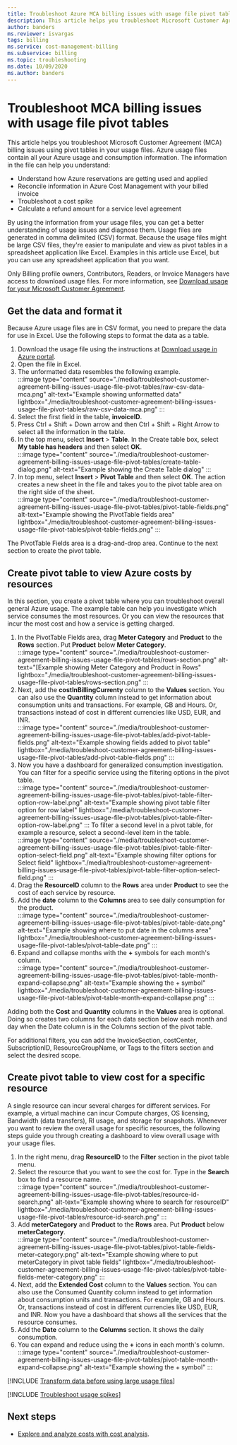 ```yaml
---
title: Troubleshoot Azure MCA billing issues with usage file pivot tables
description: This article helps you troubleshoot Microsoft Customer Agreement (MCA) billing issues using pivot tables created from your CSV usage files.
author: banders
ms.reviewer: isvargas
tags: billing
ms.service: cost-management-billing
ms.subservice: billing
ms.topic: troubleshooting
ms.date: 10/09/2020
ms.author: banders
---
```


# Troubleshoot MCA billing issues with usage file pivot tables

This article helps you troubleshoot Microsoft Customer Agreement (MCA) billing issues using pivot tables in your usage files. Azure usage files contain all your Azure usage and consumption information. The information in the file can help you understand:

- Understand how Azure reservations are getting used and applied
- Reconcile information in Azure Cost Management with your billed invoice
- Troubleshoot a cost spike
- Calculate a refund amount for a service level agreement

By using the information from your usage files, you can get a better understanding of usage issues and diagnose them. Usage files are generated in comma delimited (CSV) format. Because the usage files might be large CSV files, they're easier to manipulate and view as pivot tables in a spreadsheet application like Excel. Examples in this article use Excel, but you can use any spreadsheet application that you want.

Only Billing profile owners, Contributors, Readers, or Invoice Managers have access to download usage files. For more information, see [Download usage for your Microsoft Customer Agreement](./download-azure-invoice-daily-usage-date.md#download-usage-for-your-microsoft-customer-agreement). 

## Get the data and format it

Because Azure usage files are in CSV format, you need to prepare the data for use in Excel. Use the following steps to format the data as a table.

1. Download the usage file using the instructions at [Download usage in Azure portal](./download-azure-invoice-daily-usage-date.md#download-usage-in-azure-portal).
1. Open the file in Excel.
1. The unformatted data resembles the following example.  
    :::image type="content" source="./media/troubleshoot-customer-agreement-billing-issues-usage-file-pivot-tables/raw-csv-data-mca.png" alt-text="Example showing unformatted data" lightbox="./media/troubleshoot-customer-agreement-billing-issues-usage-file-pivot-tables/raw-csv-data-mca.png" :::
1. Select the first field in the table, **invoiceID**.
1. Press Ctrl + Shift + Down arrow and then Ctrl + Shift + Right Arrow to select all the information in the table.
1. In the top menu, select **Insert** > **Table**. In the Create table box, select **My table has headers** and then select **OK**.  
:::image type="content" source="./media/troubleshoot-customer-agreement-billing-issues-usage-file-pivot-tables/create-table-dialog.png" alt-text="Example showing the Create Table dialog" :::
1. In top menu, select **Insert** > **Pivot Table** and then select **OK**. The action creates a new sheet in the file and takes you to the pivot table area on the right side of the sheet.  
    :::image type="content" source="./media/troubleshoot-customer-agreement-billing-issues-usage-file-pivot-tables/pivot-table-fields.png" alt-text="Example showing the PivotTable fields area" lightbox="./media/troubleshoot-customer-agreement-billing-issues-usage-file-pivot-tables/pivot-table-fields.png" :::

The PivotTable Fields area is a drag-and-drop area. Continue to the next section to create the pivot table.

## Create pivot table to view Azure costs by resources

In this section, you create a pivot table where you can troubleshoot overall general Azure usage. The example table can help you investigate which service consumes the most resources. Or you can view the resources that incur the most cost and how a service is getting charged.

1. In the PivotTable Fields area, drag **Meter Category** and **Product** to the **Rows** section. Put **Product** below **Meter Category**.  
    :::image type="content" source="./media/troubleshoot-customer-agreement-billing-issues-usage-file-pivot-tables/rows-section.png" alt-text="[Example showing Meter Category and Product in Rows" lightbox="./media/troubleshoot-customer-agreement-billing-issues-usage-file-pivot-tables/rows-section.png" :::
1. Next, add the **costInBillingCurrenty** column to the **Values** section. You can also use the **Quantity** column instead to get information about consumption units and transactions. For example, GB and Hours. Or, transactions instead of cost in different currencies like USD, EUR, and INR.  
    :::image type="content" source="./media/troubleshoot-customer-agreement-billing-issues-usage-file-pivot-tables/add-pivot-table-fields.png" alt-text="Example showing fields added to pivot table" lightbox="./media/troubleshoot-customer-agreement-billing-issues-usage-file-pivot-tables/add-pivot-table-fields.png" :::
1. Now you have a dashboard for generalized consumption investigation. You can filter for a specific service using the filtering options in the pivot table.  
    :::image type="content" source="./media/troubleshoot-customer-agreement-billing-issues-usage-file-pivot-tables/pivot-table-filter-option-row-label.png" alt-text="Example showing pivot table filter option for row label" lightbox="./media/troubleshoot-customer-agreement-billing-issues-usage-file-pivot-tables/pivot-table-filter-option-row-label.png" :::
    To filter a second level in a pivot table, for example a resource, select a second-level item in the table.  
    :::image type="content" source="./media/troubleshoot-customer-agreement-billing-issues-usage-file-pivot-tables/pivot-table-filter-option-select-field.png" alt-text="Example showing filter options for Select field" lightbox="./media/troubleshoot-customer-agreement-billing-issues-usage-file-pivot-tables/pivot-table-filter-option-select-field.png" :::
1. Drag the **ResourceID** column to the **Rows** area under **Product** to see the cost of each service by resource.
1. Add the **date** column to the **Columns** area to see daily consumption for the product.  
    :::image type="content" source="./media/troubleshoot-customer-agreement-billing-issues-usage-file-pivot-tables/pivot-table-date.png" alt-text="Example showing where to put date in the columns area" lightbox="./media/troubleshoot-customer-agreement-billing-issues-usage-file-pivot-tables/pivot-table-date.png" :::
1. Expand and collapse months with the **+** symbols for each month's column.  
    :::image type="content" source="./media/troubleshoot-customer-agreement-billing-issues-usage-file-pivot-tables/pivot-table-month-expand-collapse.png" alt-text="Example showing the + symbol" lightbox="./media/troubleshoot-customer-agreement-billing-issues-usage-file-pivot-tables/pivot-table-month-expand-collapse.png" :::

Adding both the **Cost** and **Quantity** columns in the **Values** area is optional. Doing so creates two columns for each data section below each month and day when the Date column is in the Columns section of the pivot table.

For additional filters, you can add the InvoiceSection, costCenter, SubscriptionID, ResourceGroupName, or Tags to the filters section and select the desired scope.

## Create pivot table to view cost for a specific resource

A single resource can incur several charges for different services. For example, a virtual machine can incur Compute charges, OS licensing, Bandwidth (data transfers), RI usage, and storage for snapshots. Whenever you want to review the overall usage for specific resources, the following steps guide you through creating a dashboard to view overall usage with your usage files.

1. In the right menu, drag **ResourceID** to the **Filter** section in the pivot table menu.
1. Select the resource that you want to see the cost for. Type in the **Search** box to find a resource name.  
    :::image type="content" source="./media/troubleshoot-customer-agreement-billing-issues-usage-file-pivot-tables/resource-id-search.png" alt-text="Example showing where to search for resourceID" lightbox="./media/troubleshoot-customer-agreement-billing-issues-usage-file-pivot-tables/resource-id-search.png" :::
1. Add **meterCategory** and **Product** to the **Rows** area. Put **Product** below **meterCategory**.  
    :::image type="content" source="./media/troubleshoot-customer-agreement-billing-issues-usage-file-pivot-tables/pivot-table-fields-meter-category.png" alt-text="Example showing where to put meterCategory in pivot table fields" lightbox="./media/troubleshoot-customer-agreement-billing-issues-usage-file-pivot-tables/pivot-table-fields-meter-category.png" :::
1. Next, add the **Extended Cost** column to the **Values** section. You can also use the Consumed Quantity column instead to get information about consumption units and transactions. For example, GB and Hours. Or, transactions instead of cost in different currencies like USD, EUR, and INR. Now you have a dashboard that shows all the services that the resource consumes.
1. Add the **Date** column to the **Columns** section. It shows the daily consumption.
1. You can expand and reduce using the **+** icons in each month's column.  
    :::image type="content" source="./media/troubleshoot-customer-agreement-billing-issues-usage-file-pivot-tables/pivot-table-month-expand-collapse.png" alt-text="Example showing the + symbol" :::

[!INCLUDE [Transform data before using large usage files](../../../includes/cost-management-billing-transform-data-before-using-large-usage-files.md)]

[!INCLUDE [Troubleshoot usage spikes](../../../includes/cost-management-billing-troubleshoot-usage-spikes.md)]

## Next steps

- [Explore and analyze costs with cost analysis](../costs/quick-acm-cost-analysis.md).